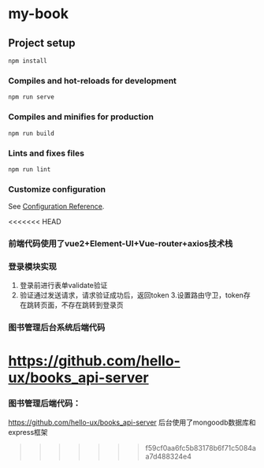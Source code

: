 # my-book

## Project setup
```
npm install
```

### Compiles and hot-reloads for development
```
npm run serve
```

### Compiles and minifies for production
```
npm run build
```

### Lints and fixes files
```
npm run lint
```

### Customize configuration
See [Configuration Reference](https://cli.vuejs.org/config/).

<<<<<<< HEAD
### 前端代码使用了vue2+Element-UI+Vue-router+axios技术栈
### 登录模块实现

1. 登录前进行表单validate验证
2. 验证通过发送请求，请求验证成功后，返回token
3.设置路由守卫，token存在跳转页面，不存在跳转到登录页






### 图书管理后台系统后端代码
https://github.com/hello-ux/books_api-server
=======

### 图书管理后端代码：
https://github.com/hello-ux/books_api-server
后台使用了mongoodb数据库和express框架
>>>>>>> f59cf0aa6fc5b83178b6f71c5084aa7d488324e4
